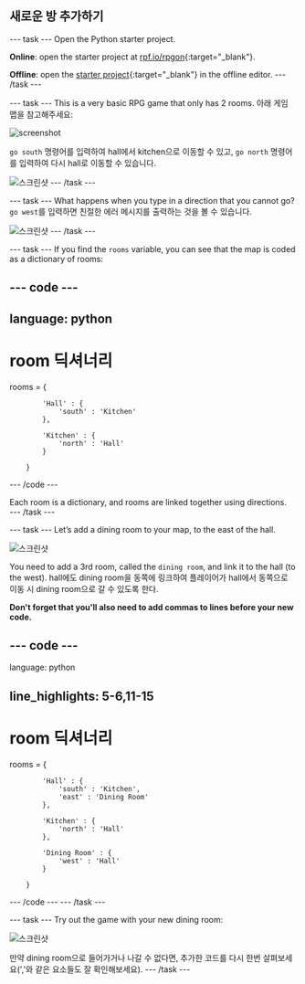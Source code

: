 ## 새로운 방 추가하기

\--- task \--- Open the Python starter project.

**Online**: open the starter project at [rpf.io/rpgon](http://rpf.io/rpgon){:target="_blank"}.

**Offline**: open the [starter project](http://rpf.io/p/en/rpg-go){:target="_blank"} in the offline editor. \--- /task \---

\--- task \--- This is a very basic RPG game that only has 2 rooms. 아래 게임 맵을 참고해주세요:

![screenshot](images/rpg-map1.png)

`go south` 명령어를 입력하여 hall에서 kitchen으로 이동할 수 있고, `go north` 명령어를 입력하여 다시 hall로 이동할 수 있습니다.

![스크린샷](images/rpg-controls.png) \--- /task \---

\--- task \--- What happens when you type in a direction that you cannot go? `go west`를 입력하면 친절한 에러 메시지를 출력하는 것을 볼 수 있습니다.

![스크린샷](images/rpg-error.png) \--- /task \---

\--- task \--- If you find the `rooms` variable, you can see that the map is coded as a dictionary of rooms:

## \--- code \---

## language: python

# room 딕셔너리

rooms = {

            'Hall' : {
                'south' : 'Kitchen'
            },
    
            'Kitchen' : {
                'north' : 'Hall'
            }
    
        }
    

\--- /code \---

Each room is a dictionary, and rooms are linked together using directions.  
\--- /task \---

\--- task \--- Let’s add a dining room to your map, to the east of the hall.

![스크린샷](images/rpg-dining.png)

You need to add a 3rd room, called the `dining room`, and link it to the hall (to the west). hall에도 dining room을 동쪽에 링크하여 플레이어가 hall에서 동쪽으로 이동 시 dining room으로 갈 수 있도록 한다.

**Don't forget that you'll also need to add commas to lines before your new code.**

## \--- code \---

language: python

## line_highlights: 5-6,11-15

# room 딕셔너리

rooms = {

            'Hall' : {
                'south' : 'Kitchen',
                'east' : 'Dining Room'
            },
    
            'Kitchen' : {
                'north' : 'Hall'
            },
    
            'Dining Room' : {
                'west' : 'Hall'
            }
    
        }
    

\--- /code \--- \--- /task \---

\--- task \--- Try out the game with your new dining room:

![스크린샷](images/rpg-dining-test.png)

만약 dining room으로 들어가거나 나갈 수 없다면, 추가한 코드를 다시 한번 살펴보세요(','와 같은 요소들도 잘 확인해보세요). \--- /task \---